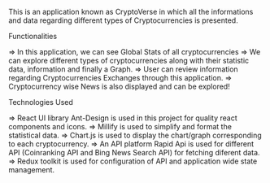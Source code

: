 This is an application known as CryptoVerse in which all the informations and data regarding different types of Cryptocurrencies is presented.

Functionalities

=> In this application, we can see Global Stats of all cryptocurrencies
=> We can explore different types of cryptocurrencies along with their statistic data, information and finally a Graph.
=> User can review information regarding Cryptocurrencies Exchanges through this application.
=> Cryptocurrency wise News is also displayed and can be explored!

Technologies Used

=> React UI library Ant-Design is used in this project for quality react components and icons.
=> Millify is used to simplify and format the statistical data.
=> Chart.js is used to display the chart/graph corresponding to each cryptocurrency.
=> An API platform Rapid Api is used for different API (Coinranking API and Bing News Search API) for fetching diferent data.
=> Redux toolkit is used for configuration of API and application wide state management.
